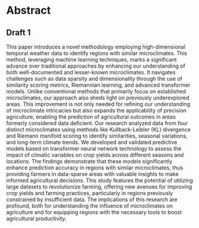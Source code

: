 # Abstract

## Draft 1

This paper introduces a novel methodology employing high-dimensional temporal weather data to identify regions with similar microclimates. This method, leveraging machine learning techniques, marks a significant advance over traditional approaches by enhancing our understanding of both well-documented and lesser-known microclimates. It navigates challenges such as data sparsity and dimensionality through the use of similarity scoring metrics, Riemannian learning, and advanced transformer models. Unlike conventional methods that primarily focus on established microclimates, our approach also sheds light on previously underexplored areas. This improvement is not only needed for refining our understanding of microclimate intricacies but also expands the applicability of precision agriculture, enabling the prediction of agricultural outcomes in areas formerly considered data deficient. Our research analyzed data from four distinct microclimates using methods like Kullback-Leibler (KL) divergence and Riemann manifold scoring to identify similarities, seasonal variations, and long-term climate trends. We developed and validated predictive models based on transformer neural network technology to assess the impact of climatic variables on crop yields across different seasons and locations. The findings demonstrate that these models significantly enhance prediction accuracy in regions with similar microclimates, thus providing farmers in data-sparse areas with valuable insights to make informed agricultural decisions. This study features the potential of utilizing large datasets to revolutionize farming, offering new avenues for improving crop yields and farming practices, particularly in regions previously constrained by insufficient data. The implications of this research are profound, both for understanding the influence of microclimates on agriculture and for equipping regions with the necessary tools to boost agricultural productivity.

